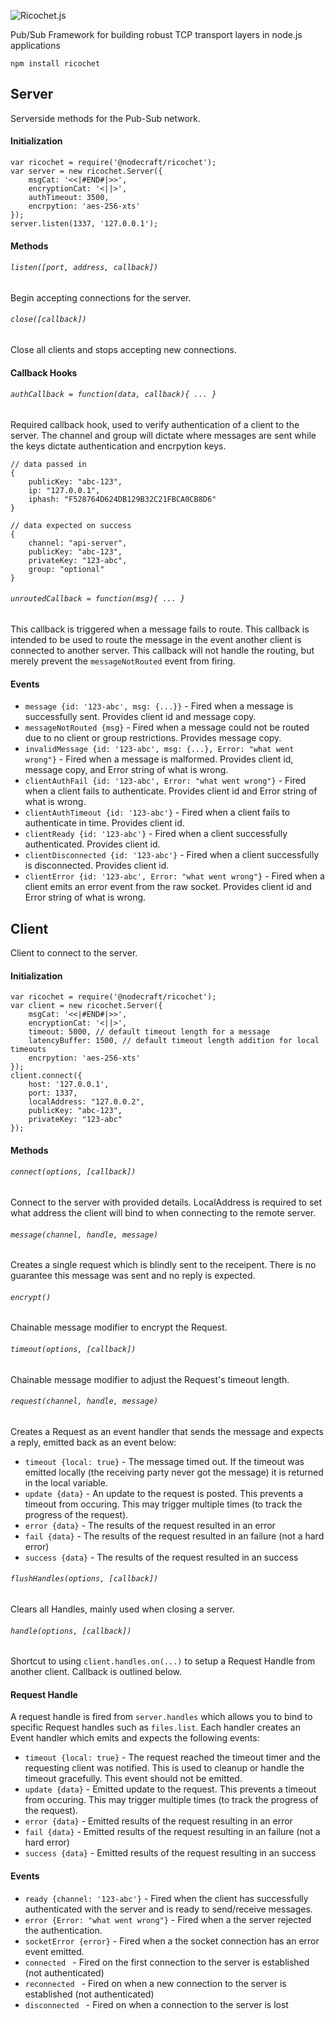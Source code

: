 ![Ricochet.js](https://nodecraft.com/assets/ricochet/ricochet-logo.png)

Pub/Sub Framework for building robust TCP transport layers in node.js applications 

`npm install ricochet`

## Server
Serverside methods for the Pub-Sub network.

#### Initialization
```
var ricochet = require('@nodecraft/ricochet');
var server = new ricochet.Server({
    msgCat: '<<|#END#|>>',
    encryptionCat: '<||>',
    authTimeout: 3500,
    encrpytion: 'aes-256-xts'
});
server.listen(1337, '127.0.0.1');
```

#### Methods

###### `listen([port, address, callback])`
Begin accepting connections for the server.

###### `close([callback])`
Close all clients and stops accepting new connections.

#### Callback Hooks
###### `authCallback = function(data, callback){ ... }`
Required callback hook, used to verify authentication of a client to the server. The channel and group will dictate where messages are sent while the keys dictate authentication and encrpytion keys.
```
// data passed in
{
    publicKey: "abc-123",
    ip: "127.0.0.1",
    iphash: "F528764D624DB129B32C21FBCA0CB8D6"
}

// data expected on success
{
    channel: "api-server",
    publicKey: "abc-123",
    privateKey: "123-abc",
    group: "optional"
}
```

###### `unroutedCallback = function(msg){ ... }`
This callback is triggered when a message fails to route. This callback is intended to be used to route the message in the event another client is connected to another server. This callback will not handle the routing, but merely prevent the `messageNotRouted` event from firing.

#### Events
- `message {id: '123-abc', msg: {...}}` - Fired when a message is successfully sent. Provides client id and message copy.
- `messageNotRouted {msg}` - Fired when a message could not be routed due to no client or group restrictions. Provides message copy.
- `invalidMessage {id: '123-abc', msg: {...}, Error: "what went wrong"}` - Fired when a message is malformed. Provides client id, message copy, and Error string of what is wrong.
- `clientAuthFail {id: '123-abc', Error: "what went wrong"}` - Fired when a client fails to authenticate. Provides client id and Error string of what is wrong.
- `clientAuthTimeout {id: '123-abc'}` - Fired when a client fails to authenticate in time. Provides client id.
- `clientReady {id: '123-abc'}` - Fired when a client successfully authenticated. Provides client id.
- `clientDisconnected {id: '123-abc'}` - Fired when a client successfully is disconnected. Provides client id.
- `clientError {id: '123-abc', Error: "what went wrong"}` - Fired when a client emits an error event from the raw socket. Provides client id and Error string of what is wrong.

## Client
Client to connect to the server.

#### Initialization
```
var ricochet = require('@nodecraft/ricochet');
var client = new ricochet.Server({
    msgCat: '<<|#END#|>>',
    encryptionCat: '<||>',
    timeout: 5000, // default timeout length for a message
    latencyBuffer: 1500, // default timeout length addition for local timeouts
    encrpytion: 'aes-256-xts'
});
client.connect({
    host: '127.0.0.1',
    port: 1337,
    localAddress: "127.0.0.2",
    publicKey: "abc-123",
    privateKey: "123-abc"
});
```

#### Methods

###### `connect(options, [callback])`
Connect to the server with provided details. LocalAddress is required to set what address the client will bind to when connecting to the remote server.

###### `message(channel, handle, message)`
Creates a single request which is blindly sent to the receipent. There is no guarantee this message was sent and no reply is expected.

###### `encrypt()`
Chainable message modifier to encrypt the Request.

###### `timeout(options, [callback])`
Chainable message modifier to adjust the Request's timeout length.

###### `request(channel, handle, message)`
Creates a Request as an event handler that sends the message and expects a reply, emitted back as an event below:
 - `timeout {local: true}` - The message timed out. If the timeout was emitted locally (the receiving party never got the message) it is returned in the local variable.
 - `update {data}` - An update to the request is posted. This prevents a timeout from occuring. This may trigger multiple times (to track the progress of the request).
 - `error {data}` - The results of the request resulted in an error
 - `fail {data}` - The results of the request resulted in an failure (not a hard error)
 - `success {data}` - The results of the request resulted in an success

###### `flushHandles(options, [callback])`
Clears all Handles, mainly used when closing a server.

###### `handle(options, [callback])`
Shortcut to using `client.handles.on(...)` to setup a Request Handle from another client. Callback is outlined below.

#### Request Handle
A request handle is fired from `server.handles` which allows you to bind to specific Request handles such as `files.list`. Each handler creates an Event handler which emits and expects the following events:

- `timeout {local: true}` - The request reached the timeout timer and the requesting client was notified. This is used to cleanup or handle the timeout gracefully. This event should not be emitted.
- `update {data}` - Emitted update to the request. This prevents a timeout from occuring. This may trigger multiple times (to track the progress of the request).
 - `error {data}` - Emitted results of the request resulting in an error
 - `fail {data}` - Emitted results of the request resulting in an failure (not a hard error)
 - `success {data}` - Emitted results of the request resulting in an success

 #### Events
- `ready {channel: '123-abc'}` - Fired when the client has successfully authenticated with the server and is ready to send/receive messages.
- `error {Error: "what went wrong"}` - Fired when a the server rejected the authentication.
- `socketError {error}` - Fired when a the socket connection has an error event emitted.
- `connected ` - Fired on the first connection to the server is established (not authenticated)
- `reconnected ` - Fired on when a new connection to the server is established (not authenticated)
- `disconnected ` - Fired on when a connection to the server is lost
